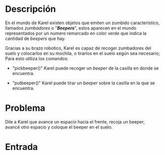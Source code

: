 # Descripción

En el mundo de Karel existen objetos que emiten un zumbido característico, llamados *zumbadores* o
"***Beepers***", estos aparecen en el mundo representados por un numero remarcado en color *verde* que indica la cantidad de *beepers* que hay.

  Gracias a su brazo robotico, Karel es capaz de recoger zumbadores del suelo y colocarlos en su mochila, o tirarlos en el suelo según sea necesario; Para esto utiliza los comandos:

 - "pickbeeper()" Karel puede recoger un *beeper*
    de la casilla en donde se encuentra.

 - "putbeeper()" Karel puede tirar un *beeper* sobre la casilla en la que se encuentra.

# Problema

Dile a Karel que avance un espacio hacia el frente, recoja un beeper, avancé otro espacio y coloque el beeper en el suelo.

# Entrada
